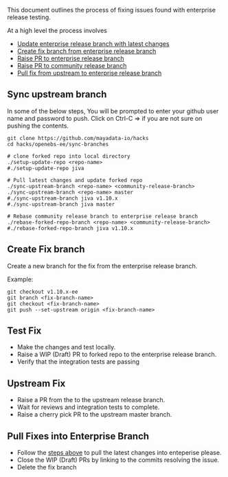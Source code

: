 This document outlines the process of fixing issues found with enterprise release testing. 

At a high level the process involves 
- [Update enterprise release branch with latest changes](#sync-upstream-branch)
- [Create fix branch from enterprise release branch](#create-fix-branch)
- [Raise PR to enterprise release branch](#test-fix)
- [Raise PR to community release branch](#upstream-fix)
- [Pull fix from upstream to enterprise release branch](#pull-fixes-into-enterprise-branch)

## Sync upstream branch

In some of the below steps, You will be prompted to enter your github user name and password to push. 
 Click on Ctrl-C => if you are not sure on pushing the contents. 

```
git clone https://github.com/mayadata-io/hacks
cd hacks/openebs-ee/sync-branches

# clone forked repo into local directory
./setup-update-repo <repo-name>
#./setup-update-repo jiva

# Pull latest changes and update forked repo
./sync-upstream-branch <repo-name> <community-release-branch>
./sync-upstream-branch <repo-name> master
#./sync-upstream-branch jiva v1.10.x
#./sync-upstream-branch jiva master

# Rebase community release branch to enterprise release branch
./rebase-forked-repo-branch <repo-name> <community-release-branch>
#./rebase-forked-repo-branch jiva v1.10.x
```

## Create Fix branch

Create a new branch for the fix from the enterprise release branch. 

Example: 
```
git checkout v1.10.x-ee
git branch <fix-branch-name>
git checkout <fix-branch-name>
git push --set-upstream origin <fix-branch-name>
```

## Test Fix

- Make the changes and test locally. 
- Raise a WIP (Draft) PR to forked repo to the enterprise release branch. 
- Verify that the integration tests are passing

## Upstream Fix

- Raise a PR from the <fix-branch-name> to the upstream release branch. 
- Wait for reviews and integration tests to complete. 
- Raise a cherry pick PR to the upstream master branch.

## Pull Fixes into Enterprise Branch

- Follow the [steps above](#sync-upstream-branch) to pull the latest changes into enteperise please. 
- Close the WIP (Draft) PRs by linking to the commits resolving the issue.
- Delete the fix branch

